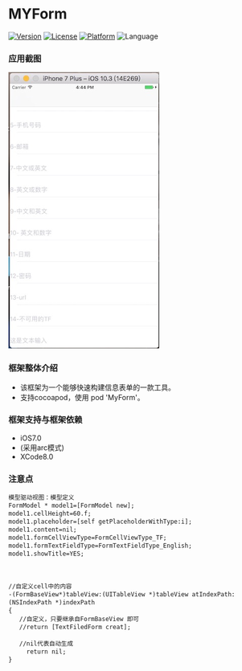 # MYForm
[![Version](https://img.shields.io/cocoapods/v/MYForm.svg?style=flat)](http://cocoadocs.org/docsets/MYForm)
[![License](https://img.shields.io/cocoapods/l/MYForm.svg?style=flat)](http://cocoadocs.org/docsets/MYForm)
[![Platform](https://img.shields.io/cocoapods/p/MYForm.svg?style=flat)](http://cocoadocs.org/docsets/MYForm)
![Language](https://img.shields.io/badge/Language-%20Objective%20C%20-blue.svg)
### 应用截图
![image](https://github.com/songguolin/MyForm/blob/master/009657ED-2A93-469D-A3D9-FC1706E40143.jpeg)
### 框架整体介绍
* 该框架为一个能够快速构建信息表单的一款工具。
* 支持cocoapod，使用 pod 'MyForm'。


### 框架支持与框架依赖
* iOS7.0
* (采用arc模式)
* XCode8.0


### 注意点
```objc
模型驱动视图：模型定义
FormModel * model1=[FormModel new];
model1.cellHeight=60.f;
model1.placeholder=[self getPlaceholderWithType:i];
model1.content=nil;
model1.formCellViewType=FormCellViewType_TF;
model1.formTextFieldType=FormTextFieldType_English;
model1.showTitle=YES;



//自定义cell中的内容
-(FormBaseView*)tableView:(UITableView *)tableView atIndexPath:(NSIndexPath *)indexPath
{
   //自定义，只要继承自FormBaseView 即可
   //return [TextFiledForm creat];

   //nil代表自动生成
     return nil;
}
```

